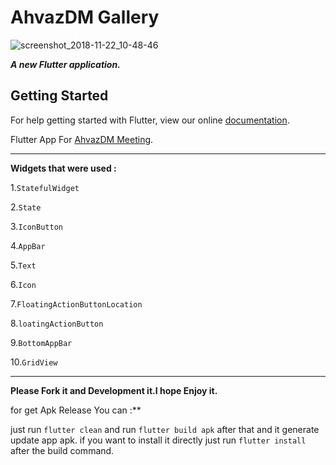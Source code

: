 
# AhvazDM Gallery 


![screenshot_2018-11-22_10-48-46](https://user-images.githubusercontent.com/26750131/48912712-52415400-ee44-11e8-9994-5054dabd0ab2.png)



***A new Flutter application.***

## Getting Started

For help getting started with Flutter, view our online
[documentation](https://flutter.io/).


Flutter App For [AhvazDM Meeting](https://t.me/AhvazDM).


---

__Widgets that were used :__

1.```StatefulWidget```

2.```State```

3.```IconButton```

4.```AppBar```

5.```Text```

6.```Icon```

7.```FloatingActionButtonLocation```

8.```loatingActionButton```

9.```BottomAppBar```

10.```GridView```


---

__Please Fork it and Development it.I hope Enjoy it.__


for get Apk Release You can :**

just run ```flutter clean``` and run ```flutter build apk``` after that and it generate update app apk.
if you want to install it directly just run ```flutter install``` after the build command.
